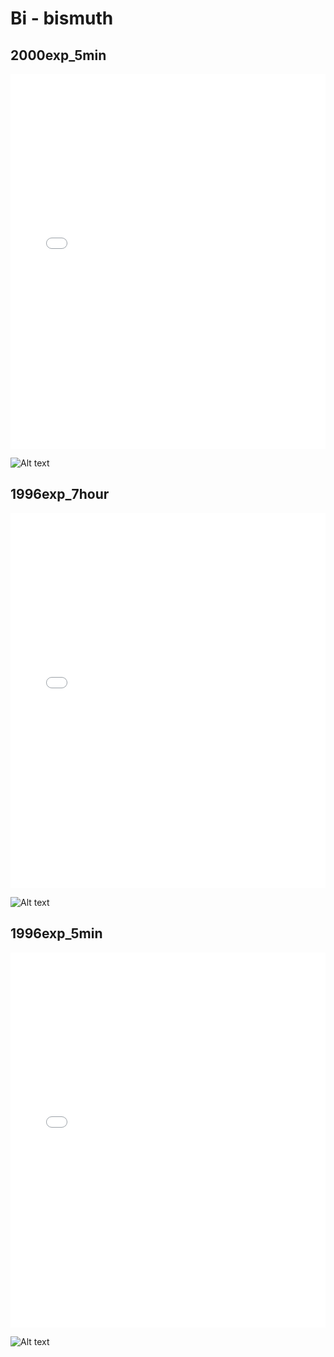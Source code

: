 # Bi - bismuth

## 2000exp_5min

<iframe src="../Bi_2000exp_5min.html" width="100%" height="600px" frameborder="0"></iframe>

![Alt text](Bi_2000exp_5min.png)

## 1996exp_7hour

<iframe src="../Bi_1996exp_7hour.html" width="100%" height="600px" frameborder="0"></iframe>

![Alt text](Bi_1996exp_7hour.png)

## 1996exp_5min

<iframe src="../Bi_1996exp_5min.html" width="100%" height="600px" frameborder="0"></iframe>

![Alt text](Bi_1996exp_5min.png)

